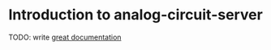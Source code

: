 # Introduction to analog-circuit-server

TODO: write [great documentation](http://jacobian.org/writing/what-to-write/)
